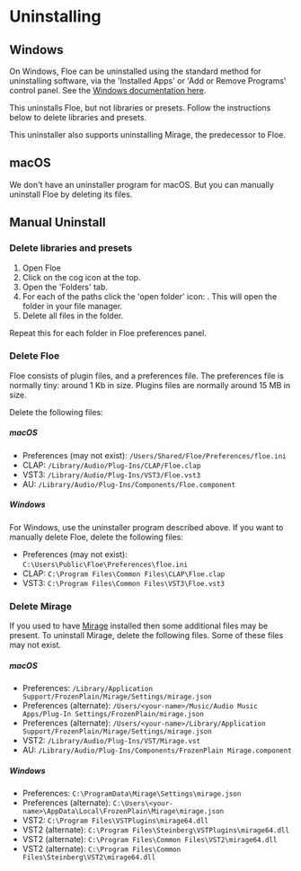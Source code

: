 <!--
SPDX-FileCopyrightText: 2024 Sam Windell
SPDX-License-Identifier: GPL-3.0-or-later
-->

# Uninstalling

## Windows

On Windows, Floe can be uninstalled using the standard method for uninstalling software, via the 'Installed Apps' or 'Add or Remove Programs' control panel. See the [Windows documentation here](https://support.microsoft.com/en-gb/windows/uninstall-or-remove-apps-and-programs-in-windows-4b55f974-2cc6-2d2b-d092-5905080eaf98).

This uninstalls Floe, but not libraries or presets. Follow the instructions below to delete libraries and presets.

This uninstaller also supports uninstalling Mirage, the predecessor to Floe.

## macOS

We don't have an uninstaller program for macOS. But you can manually uninstall Floe by deleting its files.


## Manual Uninstall

### Delete libraries and presets
1. Open Floe
1. Click on the cog icon <i class="fa fa-cog"></i> at the top.
1. Open the 'Folders' tab.
1. For each of the paths click the 'open folder' icon: <i class="fa fa-external-link-square"></i>. This will open the folder in your file manager.
1. Delete all files in the folder.

Repeat this for each folder in Floe preferences panel.

### Delete Floe
Floe consists of plugin files, and a preferences file. The preferences file is normally tiny: around 1 Kb in size. Plugins files are normally around 15 MB in size.

Delete the following files:

##### macOS
- Preferences (may not exist): `/Users/Shared/Floe/Preferences/floe.ini`
- CLAP: `/Library/Audio/Plug-Ins/CLAP/Floe.clap`
- VST3: `/Library/Audio/Plug-Ins/VST3/Floe.vst3`
- AU: `/Library/Audio/Plug-Ins/Components/Floe.component`

##### Windows
For Windows, use the uninstaller program described above. If you want to manually delete Floe, delete the following files:
- Preferences (may not exist): `C:\Users\Public\Floe\Preferences\floe.ini`
- CLAP: `C:\Program Files\Common Files\CLAP\Floe.clap`
- VST3: `C:\Program Files\Common Files\VST3\Floe.vst3`


### Delete Mirage
If you used to have [Mirage](../about/mirage.md) installed then some additional files may be present. To uninstall Mirage, delete the following files. Some of these files may not exist.

##### macOS
- Preferences: `/Library/Application Support/FrozenPlain/Mirage/Settings/mirage.json`
- Preferences (alternate): `/Users/<your-name>/Music/Audio Music Apps/Plug-In Settings/FrozenPlain/mirage.json`
- Preferences (alternate): `/Users/<your-name>/Library/Application Support/FrozenPlain/Mirage/Settings/mirage.json`
- VST2: `/Library/Audio/Plug-Ins/VST/Mirage.vst`
- AU: `/Library/Audio/Plug-Ins/Components/FrozenPlain Mirage.component`

##### Windows
- Preferences: `C:\ProgramData\Mirage\Settings\mirage.json`
- Preferences (alternate): `C:\Users\<your-name>\AppData\Local\FrozenPlain\Mirage\mirage.json`
- VST2: `C:\Program Files\VSTPlugins\mirage64.dll`
- VST2 (alternate): `C:\Program Files\Steinberg\VSTPlugins\mirage64.dll`
- VST2 (alternate): `C:\Program Files\Common Files\VST2\mirage64.dll`
- VST2 (alternate): `C:\Program Files\Common Files\Steinberg\VST2\mirage64.dll`

